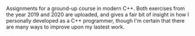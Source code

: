 Assignments for a ground-up course in modern C++. Both exercises from the year 2019 and 2020 are uploaded,
and gives a fair bit of insight in how I personally developed as a C++ programmer, though I'm certain
that there are many ways to improve upon my lastest work.
